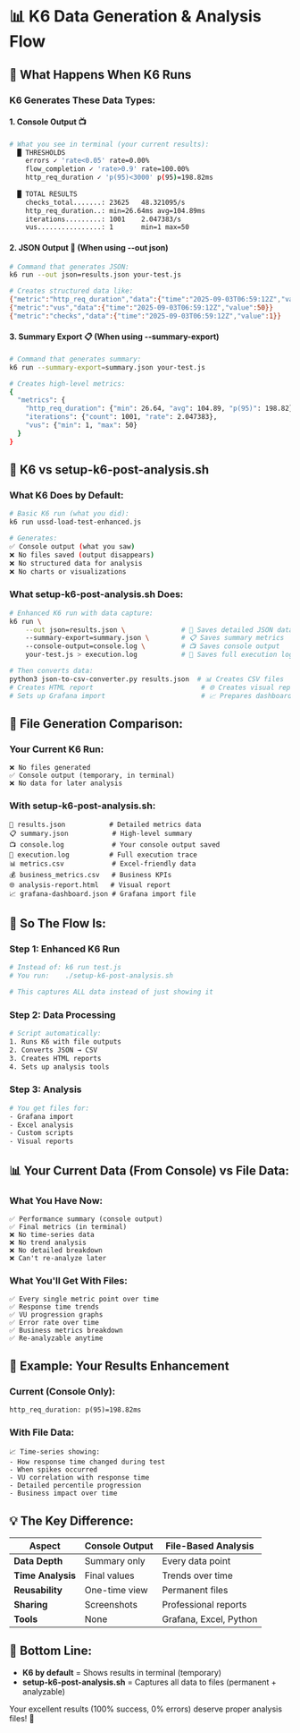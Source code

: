 # 📊 K6 Data Generation & Analysis Flow

## 🔄 What Happens When K6 Runs

### **K6 Generates These Data Types:**

#### **1. Console Output** 📺
```bash
# What you see in terminal (your current results):
  █ THRESHOLDS
    errors ✓ 'rate<0.05' rate=0.00%
    flow_completion ✓ 'rate>0.9' rate=100.00%
    http_req_duration ✓ 'p(95)<3000' p(95)=198.82ms
    
  █ TOTAL RESULTS
    checks_total.......: 23625   48.321095/s
    http_req_duration..: min=26.64ms avg=104.89ms
    iterations.........: 1001    2.047383/s
    vus................: 1       min=1 max=50
```

#### **2. JSON Output** 📄 (When using --out json)
```bash
# Command that generates JSON:
k6 run --out json=results.json your-test.js

# Creates structured data like:
{"metric":"http_req_duration","data":{"time":"2025-09-03T06:59:12Z","value":104.89,"tags":{"method":"POST"}}}
{"metric":"vus","data":{"time":"2025-09-03T06:59:12Z","value":50}}
{"metric":"checks","data":{"time":"2025-09-03T06:59:12Z","value":1}}
```

#### **3. Summary Export** 📋 (When using --summary-export)
```bash
# Command that generates summary:
k6 run --summary-export=summary.json your-test.js

# Creates high-level metrics:
{
  "metrics": {
    "http_req_duration": {"min": 26.64, "avg": 104.89, "p(95)": 198.82},
    "iterations": {"count": 1001, "rate": 2.047383},
    "vus": {"min": 1, "max": 50}
  }
}
```

## 🎯 **K6 vs setup-k6-post-analysis.sh**

### **What K6 Does by Default:**
```bash
# Basic K6 run (what you did):
k6 run ussd-load-test-enhanced.js

# Generates:
✅ Console output (what you saw)
❌ No files saved (output disappears)
❌ No structured data for analysis
❌ No charts or visualizations
```

### **What setup-k6-post-analysis.sh Does:**
```bash
# Enhanced K6 run with data capture:
k6 run \
    --out json=results.json \              # 📄 Saves detailed JSON data
    --summary-export=summary.json \        # 📋 Saves summary metrics  
    --console-output=console.log \         # 📺 Saves console output
    your-test.js > execution.log           # 🔧 Saves full execution log

# Then converts data:
python3 json-to-csv-converter.py results.json  # 📊 Creates CSV files
# Creates HTML report                           # 🌐 Creates visual report
# Sets up Grafana import                        # 📈 Prepares dashboards
```

## 📁 **File Generation Comparison:**

### **Your Current K6 Run:**
```
❌ No files generated
✅ Console output (temporary, in terminal)
❌ No data for later analysis
```

### **With setup-k6-post-analysis.sh:**
```
📄 results.json           # Detailed metrics data
📋 summary.json           # High-level summary  
📺 console.log            # Your console output saved
🔧 execution.log          # Full execution trace
📊 metrics.csv            # Excel-friendly data
💰 business_metrics.csv   # Business KPIs
🌐 analysis-report.html   # Visual report
📈 grafana-dashboard.json # Grafana import file
```

## 🎯 **So The Flow Is:**

### **Step 1: Enhanced K6 Run**
```bash
# Instead of: k6 run test.js
# You run:    ./setup-k6-post-analysis.sh

# This captures ALL data instead of just showing it
```

### **Step 2: Data Processing**
```bash
# Script automatically:
1. Runs K6 with file outputs
2. Converts JSON → CSV  
3. Creates HTML reports
4. Sets up analysis tools
```

### **Step 3: Analysis**
```bash
# You get files for:
- Grafana import
- Excel analysis  
- Custom scripts
- Visual reports
```

## 📊 **Your Current Data (From Console) vs File Data:**

### **What You Have Now:**
```
✅ Performance summary (console output)
✅ Final metrics (in terminal)
❌ No time-series data
❌ No trend analysis
❌ No detailed breakdown
❌ Can't re-analyze later
```

### **What You'll Get With Files:**
```
✅ Every single metric point over time
✅ Response time trends  
✅ VU progression graphs
✅ Error rate over time
✅ Business metrics breakdown
✅ Re-analyzable anytime
```

## 🚀 **Example: Your Results Enhancement**

### **Current (Console Only):**
```
http_req_duration: p(95)=198.82ms
```

### **With File Data:**
```
📈 Time-series showing:
- How response time changed during test
- When spikes occurred
- VU correlation with response time
- Detailed percentile progression
- Business impact over time
```

## 💡 **The Key Difference:**

| Aspect | Console Output | File-Based Analysis |
|--------|---------------|-------------------|
| **Data Depth** | Summary only | Every data point |
| **Time Analysis** | Final values | Trends over time |  
| **Reusability** | One-time view | Permanent files |
| **Sharing** | Screenshots | Professional reports |
| **Tools** | None | Grafana, Excel, Python |

## 🎯 **Bottom Line:**

- **K6 by default** = Shows results in terminal (temporary)
- **setup-k6-post-analysis.sh** = Captures all data to files (permanent + analyzable)

Your excellent results (100% success, 0% errors) deserve proper analysis files! 🚀

